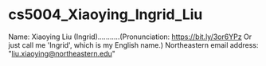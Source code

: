 # cs5004_Xiaoying_Ingrid_Liu
Name: Xiaoying Liu  (Ingrid)...........(Pronunciation: https://bit.ly/3or6YPz Or just call me 'Ingrid', which is my English name.)
Northeastern email address: "liu.xiaoying@northeastern.edu"
